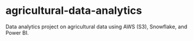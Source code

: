 # agricultural-data-analytics
Data analytics project on agricultural data using AWS (S3), Snowflake, and Power BI.
